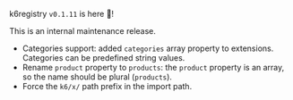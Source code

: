 k6registry `v0.1.11` is here 🎉!

This is an internal maintenance release.

- Categories support: added `categories` array property to extensions. Categories can be predefined string values.
- Rename `product` property to `products`: the `product` property is an array, so the name should be plural (`products`).
- Force the `k6/x/` path prefix in the import path.
